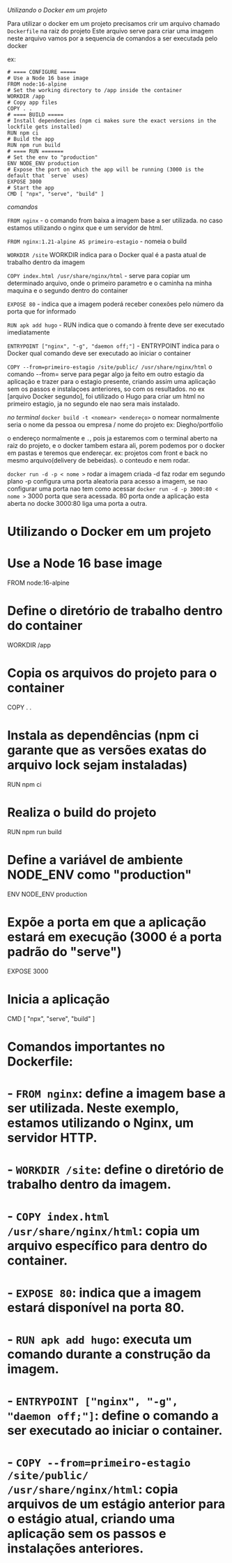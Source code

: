 *Utilizando o Docker em um projeto*

Para utilizar o docker em um projeto precisamos crir um arquivo chamado `Dockerfile` na raiz do projeto
Este arquivo serve para criar uma imagem
neste arquivo vamos por a sequencia de comandos a ser executada pelo docker

ex:
```
# ==== CONFIGURE =====
# Use a Node 16 base image
FROM node:16-alpine 
# Set the working directory to /app inside the container
WORKDIR /app
# Copy app files
COPY . .
# ==== BUILD =====
# Install dependencies (npm ci makes sure the exact versions in the lockfile gets installed)
RUN npm ci 
# Build the app
RUN npm run build
# ==== RUN =======
# Set the env to "production"
ENV NODE_ENV production
# Expose the port on which the app will be running (3000 is the default that `serve` uses)
EXPOSE 3000
# Start the app
CMD [ "npx", "serve", "build" ]

```

*comandos*

`FROM nginx` - o comando from baixa a imagem base a ser utilizada. no caso estamos utilizando o nginx que e um servidor de html.

`FROM nginx:1.21-alpine AS primeiro-estagio` - nomeia o build

`WORKDIR /site` WORKDIR indica para o Docker qual é a pasta atual de trabalho dentro da imagem

`COPY index.html /usr/share/nginx/html` - serve para copiar um determinado arquivo, onde o primeiro parametro e o caminha na minha maquina e o segundo dentro do container

`EXPOSE 80` - indica que a imagem poderá receber conexões pelo número da porta que for informado

`RUN apk add hugo` - RUN indica que o comando à frente deve ser executado imediatamente

`ENTRYPOINT ["nginx", "-g", "daemon off;"]` - ENTRYPOINT indica para o Docker qual comando deve ser executado ao iniciar o container

`COPY --from=primeiro-estagio /site/public/ /usr/share/nginx/html` o comando --from= serve para pegar algo ja feito em outro estagio da aplicação e trazer para o estagio presente, criando assim uma aplicação sem os passos e instalaçoes anteriores, so com os resultados.
no ex [arquivo Docker segundo], foi utilizado o Hugo para criar um html no primeiro estagio, ja no segundo ele nao sera mais instalado.

*no terminal*
`docker build -t <nomear> <endereço>`
o nomear normalmente seria o nome da pessoa ou empresa / nome do projeto
ex: Diegho/portfolio

o endereço normalmente e `.`, pois ja estaremos com o terminal aberto na raiz do projeto, e o docker tambem estara ali, porem podemos por o docker em pastas e teremos que endereçar.
ex: projetos com front e back no mesmo arquivo(delivery de bebeidas).
o conteudo e nem rodar.

`docker run -d -p < nome >` rodar a imagem criada
-d faz rodar em segundo plano
-p configura uma porta aleatoria para acesso a imagem, se nao configurar uma porta nao tem como acessar 
`docker run -d -p 3000:80 < nome >`
3000 porta que sera acessada.
80 porta onde a aplicação esta aberta no docke
3000:80 liga uma porta a outra.




# Utilizando o Docker em um projeto

# Use a Node 16 base image
FROM node:16-alpine 

# Define o diretório de trabalho dentro do container
WORKDIR /app

# Copia os arquivos do projeto para o container
COPY . .

# Instala as dependências (npm ci garante que as versões exatas do arquivo lock sejam instaladas)
RUN npm ci 

# Realiza o build do projeto
RUN npm run build

# Define a variável de ambiente NODE_ENV como "production"
ENV NODE_ENV production

# Expõe a porta em que a aplicação estará em execução (3000 é a porta padrão do "serve")
EXPOSE 3000

# Inicia a aplicação
CMD [ "npx", "serve", "build" ]

# Comandos importantes no Dockerfile:
# - `FROM nginx`: define a imagem base a ser utilizada. Neste exemplo, estamos utilizando o Nginx, um servidor HTTP.
# - `WORKDIR /site`: define o diretório de trabalho dentro da imagem.
# - `COPY index.html /usr/share/nginx/html`: copia um arquivo específico para dentro do container.
# - `EXPOSE 80`: indica que a imagem estará disponível na porta 80.
# - `RUN apk add hugo`: executa um comando durante a construção da imagem.
# - `ENTRYPOINT ["nginx", "-g", "daemon off;"]`: define o comando a ser executado ao iniciar o container.
# - `COPY --from=primeiro-estagio /site/public/ /usr/share/nginx/html`: copia arquivos de um estágio anterior para o estágio atual, criando uma aplicação sem os passos e instalações anteriores.
